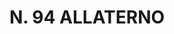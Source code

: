 ---
title: "N. 94 ALLATERNO"
plant-name: "N. 94"
plant-number: "094"
plant-xml: "/assets/xml/plant094.xml"
plant-img1: "/assets/img/plant094_verso.jpg"
plant-img2: "/assets/img/plant094.jpg"
plant-title: "N. 94 ALLATERNO"
plant-taxon-link: ""
plant-taxon-content: ""
layout: single-xml
---
